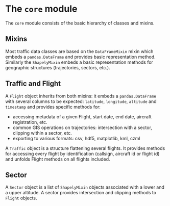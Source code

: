 # The `core` module

The `core` module consists of the basic hierarchy of classes and mixins.

## Mixins

Most traffic data classes are based on the `DataFrameMixin` mixin which embeds a `pandas.DataFrame` and provides basic representation method. Similarly the `ShapelyMixin` embeds a basic representation methods for geographic structures (trajectories, sectors, etc.).

## Traffic and Flight

A `Flight` object inherits from both mixins: it embeds a `pandas.DataFrame` with several columns to be expected: `latitude`, `longitude`, `altitude` and `timestamp` and provides specific methods for:

- accessing metadata of a given Flight, start date, end date, aircraft registration, etc.
- common GIS operations on trajectories: intersection with a sector, clipping within a sector, etc.
- exporting to various formats: csv, hdf5, matplotlib, kml, czml

A `Traffic` object is a structure flattening several flights. It provides methods for accessing every flight by identification (callsign, aircraft id or flight id) and unfolds Flight methods on all flights included.

## Sector

A `Sector` object is a list of `ShapelyMixin` objects associated with a lower and a upper altitude. A sector provides intersection and clipping methods to `Flight` objects.
